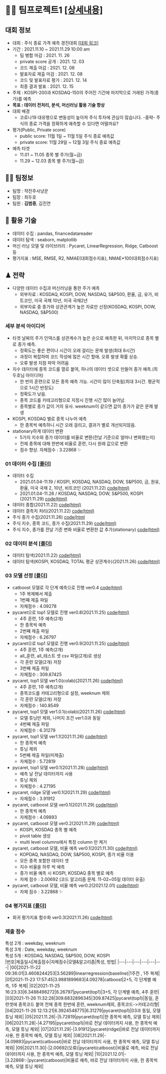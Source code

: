 # 🤝🏼 팀프로젝트1 [[상세내용]](https://github.com/kbjung/Dacon/tree/main/TP1)
## 대회 정보
+ 대회 : 주식 종료 가격 예측 경진대회 [[대회 링크]](https://dacon.io/competitions/official/235857/overview/description)
+ 기간 : 2021.11.10 ~  2021.11.29 10:00 am
  - 팀 병합 마감 : 2021. 11. 26
  - private score 공개 : 2021. 12. 03
  - 코드 제출 마감 : 2021. 12. 08
  - 발표자료 제출 마감 : 2021. 12. 08
  - 코드 및 발표자료 평가 : 2021. 12. 14
  - 최종 결과 발표 : 2021. 12. 15
+ 주제 : KOSPI-200과 KOSDAQ-150의 주어진 기간에 마지막으로 거래된 가격(종가)를 예측
+ **목표 : 데이터 전처리, 분석, 머신러닝 활용 기술 향상**
+ 대회 배경
  - 코로나19 대유행으로 변동성이 높아져 주식 투자에 관심이 많습니다. -중략- 주식의 종료 가격을 정확하게 예측할 수 있다면 어떨까요?
+ 평가(Public, Private score)
  - public score: 11월 1일 ~ 11월 5일 주식 종료 예측값
  - private score: 11월 29일 ~ 12월 3일 주식 종료 예측값
+ 예측 타겟
  - 11.01 ~ 11.05 종목 별 주가(월~금)
  - 11.29 ~ 12.03 종목 별 주가(월~금)

## 👨‍💻 팀정보
  - 팀명 : 작전주사냥꾼
  - 팀장 : 최두호
  - 팀원 : **김범중**, 김진연
  
## 🔧 활용 기술
+ 데이터 수집 : pandas, financedatareader
+ 데이터 탐색 : seaborn, matplotlib
+ 머신 러닝 모델 및 라이브러리 : Pycaret, LinearRegression, Ridge, Catboost 등
+ 평가지표 : MSE, RMSE, R2, NMAE(대회점수지표), NMAE*100(대회점수지표)


## ♟ 전략
  + 다양한 데이터 수집과 머신러닝을 통한 주가 예측
    - 외부자료 : KOSDAQ, KOSPI, DOW, NASDAQ, S&P500, 환율, 금, 유가, 비트코인, 미국 국채 10년, 미국 국채2년
    - 외부자료 중 종가와 상관관계가 높은 자료만 선정(KOSDAQ, KOSPI, DOW, NASDAQ, S&P500)


### 세부 분석 아이디어
  + 타겟 날짜의 주가 인덱스를 상관계수가 높은 순으로 예측한 뒤, 마지막으로 종목 별로 종가 예측.
    - 정확도는 좋은 편이나 시간이 오래 걸리는 문제 발생(최대 8시간)
    - 과정이 복잡하여 코드 작성에 많은 시간 할애. 오류 발생 확률 상승.
    - 오류 발생 지점 파악 어려움
  + 지수 데이터에 종목 코드를 열로 붙여, 하나의 데이터 셋으로 만들어 종가 예측.(최두호님 아이디어)
    - 한 번의 훈련으로 모든 종목 예측 가능. 시간이 많이 단축됨(최대 3시간. 평균적으로 1시간 반정도)
    - 정확도가 낮음.
    - 종목 코드를 카테고리형으로 지정시 진행 시간 많이 늘어남.
    - 종목별로 종가 값이 거의 유사. weeknum이 같으면 값이 종가가 같은 문제 발생
  + KOSPI, KOSDAQ 별로 종목 나누어 예측
    - 한 종목씩 예측하니 시간 오래 걸리고, 결과가 별로 개선되지않음.
  + stationary하게 데이터 변환
    - 5가지 지수와 종가 데이터를 비율로 변환(전날 기준으로 얼마나 변화했는지)
    - 전체 종목에 대해 한번에 비율로 훈련, 다시 원래 값으로 변환
    - 점수 향상. 자체점수 : 3.22868 ✨


### 01 데이터 수집 [[폴더]](https://github.com/kbjung/Dacon/tree/main/TP1/01_%EB%8D%B0%EC%9D%B4%ED%84%B0%EC%88%98%EC%A7%91)
  + 데이터 수집
    - 2021.01.04-11.19 / KOSPI, KOSDAQ, NASDAQ, DOW, S&P500, 금, 원유, 환율, 미국 국채 2, 10년, 비트코인 (2021.11.22) [code(html)](https://kbjung.github.io/Dacon/TP1/01_데이터수집/01-01_주식지수_데이터_수집_ver0.1.html)
    - 2021.01.04-11.26 / KOSDAQ, NASDAQ, DOW, S&P500, KOSPI (2021.11.29) [code(html)](https://kbjung.github.io/Dacon/TP1/01_데이터수집/01-01_주식지수_데이터_수집_ver0.2.html)
  + 데이터 종합(2021.11.22) [code(html)](https://kbjung.github.io/Dacon/TP1/01_데이터수집/01-02_데이터_수집_합치기.html)
  + 데이터 결측치 처리(2021.11.22) [code(html)](https://kbjung.github.io/Dacon/TP1/01_데이터수집/01-03_결측치_처리.html)
  + 주식 종가 수집(2021.11.26) [code(html](https://kbjung.github.io/Dacon/TP1/01_데이터수집/01-04_종목_종가_수집.html)
  + 주식 지수, 종목 코드, 종가 수집(2021.11.29) [code(html)](https://kbjung.github.io/Dacon/TP1/01_데이터수집/01-05_주식지수_종목코드_셋_ver0.1.html)
  + 주식 지수, 종가를 전날 기준 변화 비율로 변환한 값 추가(stationary) [code(html)](https://kbjung.github.io/Dacon/TP1/01_데이터수집/01-06_주가_비율_셋_ver0.1.html)


### 02 데이터 분석 [[폴더]](https://github.com/kbjung/Dacon/tree/main/TP1/02_%EB%8D%B0%EC%9D%B4%ED%84%B0%EB%B6%84%EC%84%9D)
  + 데이터 탐색(2021.11.22) [code(html)](https://kbjung.github.io/Dacon/TP1/02_데이터분석/02-01_EDA.html)
  + 데이터 탐색(KOSPI, KOSDAQ, TOTAL 평균 상관계수)(2021.11.26) [code(html)](https://kbjung.github.io/Dacon/TP1/02_데이터분석/02-02_EDA.html)

### 03 모델 선정 [[폴더]](https://github.com/kbjung/Dacon/tree/main/TP1/03_%EB%AA%A8%EB%8D%B8_%EC%84%A0%EC%A0%95)
  + catboost 모델로 각 단계 예측으로 진행 ver0.4 [code(html)](https://kbjung.github.io/Dacon/TP1/03_모델_선정/03-01_모델_선정_ver0.4.html)
    - 1주 복제해서 제출
    - 1번째 제출 파일
    - 자체점수 : 4.09278
  + pycaret으로 top1 모델로 진행 ver0.8(2021.11.25) [code(html)](https://kbjung.github.io/Dacon/TP1/03_모델_선정/03-01_모델_선정_ver0.8.html)
    - 4주 훈련, 1주 예측(2개)
    - 한 종목씩 예측
    - 2번째 제출 파일
    - 자체점수 : 6.26797
  + pycaret으로 top1 모델로 진행 ver0.9(2021.11.25) [code(html)](https://kbjung.github.io/Dacon/TP1/03_모델_선정/03-01_모델_선정_ver0.9.html)
    - 4주 훈련, 1주 예측(2개)
    - all_훈련, all_테스트 셋 csv 파일(2개)로 생성
    - 각 훈련 모델(2개) 저장
    - 3번째 제출 파일
    - 자체점수 : 309.87425
  + pycaret, top1 모델 ver1.0(colab)(2021.11.26) [code(html)](https://kbjung.github.io/Dacon/TP1/03_모델_선정/03-01_모델_선정_ver1.0(colab).html)
    - 4주 훈련, 1주 예측(2개)
    - 종목코드를 카테고리형으로 설정, weeknum 제외
    - 각 훈련 모델(2개) 저장
    - 자체점수 : 140.8549
  + pycaret, top1 모델 ver1.0.1(colab)(2021.11.26) [code(html)](https://kbjung.github.io/Dacon/TP1/03_모델_선정/03-01_모델_선정_ver1.0.1(colab).html)
    - 모델 튜닝만 제외, 나머지 조건 ver1.0과 동일
    - 4번째 제출 파일
    - 자체점수 : 6.31279
  + pycaret, top1 모델 ver1.1(2021.11.26) [code(html)](https://kbjung.github.io/Dacon/TP1/03_모델_선정/03-01_모델_선정_ver1.1.html)
    - 한 종목씩 예측
    - 튜닝 제외
    - 5번째 제출 파일(미제출)
    - 자체점수 : 5.72819
  + pycaret, top1 모델 ver0.1(2021.11.28) [code(html)](https://kbjung.github.io/Dacon/TP1/03_모델_선정/03-02_pycaret_ver0.1.html)
    - 예측 날 전날 데이터까지 사용
    - 튜닝 제외
    - 자체점수 : 4.27195
  + pycaret, ridge 모델 ver0.1(2021.11.29) [code(html)](https://kbjung.github.io/Dacon/TP1/03_모델_선정/03-02_pycaret_ridge_ver0.1.html)
    - 자체점수 : 3.91912
  + pycaret, catboost 모델 ver0.1(2021.11.29) [code(html)](https://kbjung.github.io/Dacon/TP1/03_모델_선정/03-02_pycaret_catboost_ver0.1.html)
    - 한 종목씩 예측
    - 자체점수 : 4.09893
  + pycaret, catboost 모델 ver0.2(2021.11.29) [code(html)](https://kbjung.github.io/Dacon/TP1/03_모델_선정/03-02_pycaret_catboost_ver0.2.html)
    - KOSPI, KOSDAQ 종목 별 예측
    - pivot table 생성
    - multi level columns에서 특정 column 만 제거
  + pycaret, catboost 모델, 비율 예측 ver0.1(2021.11.30) [code(html)](https://kbjung.github.io/Dacon/TP1/03_모델_선정/03-03_pycaret_cat_rate_ver0.1.html)
    - KOPDAQ, NASDAQ, DOW, S&P500, KOSPI, 종가 비율 이용
    - 모든 종목 포함한 데이터 셋
    - 지수 비율을 하루 씩 예측
    - 종가 비율 예측 시 KOSPI, KOSDAQ 종목 별로 예측
    - 자체 점수 : 2.00692 (코드 알고리즘 문제. 11-02~05일 데이터 유출)
  + pycaret, catboost 모델, 비율 예측 ver0.2(2021.12.01) [code(html)](https://kbjung.github.io/Dacon/TP1/03_모델_선정/03-03_pycaret_cat_rate_ver0.2.html)
    - 자체 점수 : 3.22868 ✨

### 04 평가지표 [[폴더]](https://github.com/kbjung/Dacon/tree/main/TP1/04_%ED%8F%89%EA%B0%80%EC%A7%80%ED%91%9C)
  + 회귀 평가지표 함수화 ver0.3(2021.11.26) [code(html)](https://kbjung.github.io/Dacon/TP1/04_평가지표/04-01_평가지표_ver0.3.html)

### 제출 점수
특성 2개 : weekday, weeknum  
특성 3개 : Date, weekday, weeknum  
특성 5개 : KOSDAQ, NASDAQ, S&P500, DOW, KOSPI  
|번호|제출일시|제출점수|자체점수|모델&알고리즘|특성, 방법|
|---|---|---|---|---|---|
|00|2021-11-22 09:36:01|3.4608244253|3.56289|linearregression(baseline)|1주전 , 1주 복제|
|01|2021-11-23 17:57:45|3.9881899683|4.09278|catboost|2+5, 각 단계별 예측, 1주 복제|
|02|2021-11-25 16:23:33|6.3488498272|6.26797|pycaret(top1)|3+5, 각 단계별 예측, 4주 훈련|
|03|2021-11-26 11:32:28|309.6832896345|309.87425|pycaret(top1)|동일, 훈련셋에 종목코드 붙여 전체 종목 한번에 훈련, weeknum제외, 종목코드->카테고리형|
|04|2021-11-26 12:13:21|6.3924548775|6.31279|pycaret(top1)|03과 동일, 모델 튜닝 제외|
|05|2021.11.26|-|5.72819|pycaret(top1)|한 종목씩 예측, 모델 튜닝 제외|
|06|2021.11.28|-|4.27195|pycaret(top1)|바로 전날 데이터까지 사용, 한 종목씩 예측, 모델 튜닝 제외|
|07|2021.11.29|-|3.91912|pycaret(ridge)|바로 전날 데이터까지 사용, 한 종목씩 예측, 모델 튜닝 제외|
|08|2021.11.29|-|4.09893|pycaret(catboost)|바로 전날 데이터까지 사용, 한 종목씩 예측, 모델 튜닝 제외|
|09|2021.11.30|-|2.00692(오류)|pycaret(catboost)|비율로 예측, 바로 전날 데이터까지 사용, 한 종목씩 예측, 모델 튜닝 제외|
|10|2021.12.01|-|3.22868✨|pycaret(catboost)|비율로 예측, 바로 전날 데이터까지 사용, 한 종목씩 예측, 모델 튜닝 제외|
